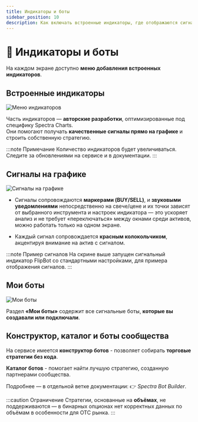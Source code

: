 ```yaml
---
title: Индикаторы и боты
sidebar_position: 10
description: Как включать встроенные индикаторы, где отображаются сигналы и что такое «Мои боты».
---
```


# 🧰 Индикаторы и боты

На каждом экране доступно **меню добавления встроенных индикаторов**.

## Встроенные индикаторы

![Меню индикаторов](/img/docs/spectra/spectra-indicators.png)

Часть индикаторов — **авторские разработки**, оптимизированные под специфику Spectra Charts.  
Они помогают получать **качественные сигналы прямо на графике** и строить собственную стратегию.

:::note Примечание
Количество индикаторов будет увеличиваться. Следите за обновлениями на сервисе и в документации.
:::

## Сигналы на графике

![Сигналы на графике](/img/docs/spectra/signals-on-gr.png)

- Сигналы сопровождаются **маркерами (BUY/SELL)**, и **звуковыми уведомлениями** непосредственно на свече/цене и их точки зависят от выбранного инструмента и настроек индикатора — это ускоряет анализ и не требует «переключаться» между окнами среди активов, можно работать только на одном экране.

- Каждый сигнал сопровождается **красным колокольчиком**, акцентируя внимание на актив с сигналом.

:::note Пример сигналов
На скрине выше запущен сигнальный индикатор FlipBot со стандартными настройками, для примера отображения сигналов.
:::

## Мои боты

![Мои боты](/img/docs/spectra/my-bots.png)

Раздел **«Мои боты»** содержит все сигнальные боты, **которые вы создавали или подключали**.  

## Конструктор, каталог и боты сообщества

На сервисе имеется **конструктор ботов** - позволяет собирать **торговые стратегии без кода**. 

**Каталог ботов** - помогает найти лучшую стратегию, созданную партнерами сообщества.

Подробнее — в отдельной ветке документации: 👉 *Spectra Bot Builder*.

:::caution Ограничение
Стратегии, основанные на **объёмах**, не поддерживаются — в бинарных опционах нет корректных данных по объёмам в особенности для OTC рынка.
:::
